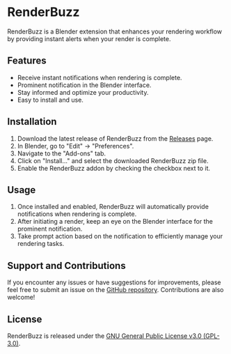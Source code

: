 # RenderBuzz

RenderBuzz is a Blender extension that enhances your rendering workflow by providing instant alerts when your render is complete.

## Features

- Receive instant notifications when rendering is complete.
- Prominent notification in the Blender interface.
- Stay informed and optimize your productivity.
- Easy to install and use.

## Installation

1. Download the latest release of RenderBuzz from the [Releases](https://github.com/metarex21/RenderBuzz/releases) page.
2. In Blender, go to "Edit" -> "Preferences".
3. Navigate to the "Add-ons" tab.
4. Click on "Install..." and select the downloaded RenderBuzz zip file.
5. Enable the RenderBuzz addon by checking the checkbox next to it.

## Usage

1. Once installed and enabled, RenderBuzz will automatically provide notifications when rendering is complete.
2. After initiating a render, keep an eye on the Blender interface for the prominent notification.
3. Take prompt action based on the notification to efficiently manage your rendering tasks.

## Support and Contributions

If you encounter any issues or have suggestions for improvements, please feel free to submit an issue on the [GitHub repository](https://github.com/metarex21/RenderBuzz). Contributions are also welcome!

## License

RenderBuzz is released under the [GNU General Public License v3.0 (GPL-3.0)](LICENSE).
